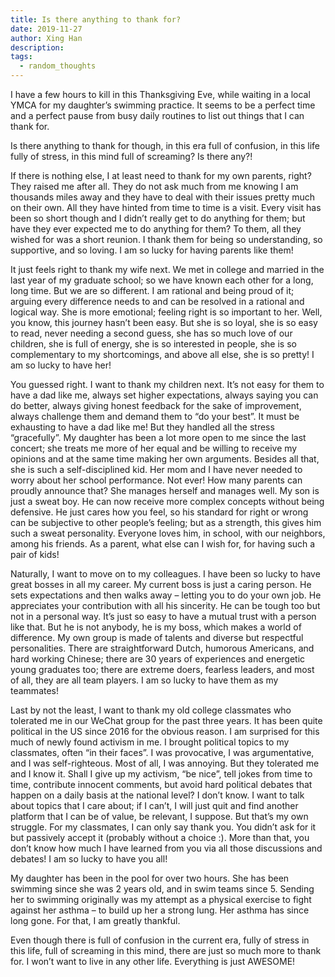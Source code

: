 ```yaml
---
title: Is there anything to thank for?
date: 2019-11-27
author: Xing Han
description: 
tags:
  - random_thoughts
---
```




I have a few hours to kill in this Thanksgiving Eve, while waiting in a local YMCA for my daughter’s swimming practice. It seems to be a perfect time and a perfect pause from busy daily routines to list out things that I can thank for.

Is there anything to thank for though, in this era full of confusion, in this life fully of stress, in this mind full of screaming? Is there any?!

If there is nothing else, I at least need to thank for my own parents, right? They raised me after all. They do not ask much from me knowing I am thousands miles away and they have to deal with their issues pretty much on their own. All they have hinted from time to time is a visit. Every visit has been so short though and I didn’t really get to do anything for them; but have they ever expected me to do anything for them? To them, all they wished for was a short reunion. I thank them for being so understanding, so supportive, and so loving. I am so lucky for having parents like them!

It just feels right to thank my wife next. We met in college and married in the last year of my graduate school; so we have known each other for a long, long time. But we are so different. I am rational and being proud of it; arguing every difference needs to and can be resolved in a rational and logical way. She is more emotional; feeling right is so important to her. Well, you know, this journey hasn’t been easy. But she is so loyal, she is so easy to read, never needing a second guess, she has so much love of our children, she is full of energy, she is so interested in people, she is so complementary to my shortcomings, and above all else, she is so pretty! I am so lucky to have her!

You guessed right. I want to thank my children next. It’s not easy for them to have a dad like me, always set higher expectations, always saying you can do better, always giving honest feedback for the sake of improvement, always challenge them and demand them to “do your best”. It must be exhausting to have a dad like me! But they handled all the stress “gracefully”. My daughter has been a lot more open to me since the last concert; she treats me more of her equal and be willing to receive my opinions and at the same time making her own arguments. Besides all that, she is such a self-disciplined kid. Her mom and I have never needed to worry about her school performance. Not ever! How many parents can proudly announce that? She manages herself and manages well. My son is just a sweat boy. He can now receive more complex concepts without being defensive. He just cares how you feel, so his standard for right or wrong can be subjective to other people’s feeling; but as a strength, this gives him such a sweat personality. Everyone loves him, in school, with our neighbors, among his friends. As a parent, what else can I wish for, for having such a pair of kids!

Naturally, I want to move on to my colleagues. I have been so lucky to have great bosses in all my career. My current boss is just a caring person. He sets expectations and then walks away – letting you to do your own job. He appreciates your contribution with all his sincerity. He can be tough too but not in a personal way. It’s just so easy to have a mutual trust with a person like that. But he is not anybody, he is my boss, which makes a world of difference. My own group is made of talents and diverse but respectful personalities. There are straightforward Dutch, humorous Americans, and hard working Chinese; there are 30 years of experiences and energetic young graduates too; there are extreme doers, fearless leaders, and most of all, they are all team players. I am so lucky to have them as my teammates!

Last by not the least, I want to thank my old college classmates who tolerated me in our WeChat group for the past three years. It has been quite political in the US since 2016 for the obvious reason. I am surprised for this much of newly found activism in me. I brought political topics to my classmates, often “in their faces”. I was provocative, I was argumentative, and I was self-righteous. Most of all, I was annoying. But they tolerated me and I know it. Shall I give up my activism, “be nice”, tell jokes from time to time, contribute innocent comments, but avoid hard political debates that happen on a daily basis at the national level? I don’t know. I want to talk about topics that I care about; if I can’t, I will just quit and find another platform that I can be of value, be relevant, I suppose. But that’s my own struggle. For my classmates, I can only say thank you. You didn’t ask for it but passively accept it (probably without a choice :). More than that, you don’t know how much I have learned from you via all those discussions and debates! I am so lucky to have you all!

My daughter has been in the pool for over two hours. She has been swimming since she was 2 years old, and in swim teams since 5. Sending her to swimming originally was my attempt as a physical exercise to fight against her asthma – to build up her a strong lung. Her asthma has since long gone. For that, I am greatly thankful.

Even though there is full of confusion in the current era, fully of stress in this life, full of screaming in this mind, there are just so much more to thank for. I won’t want to live in any other life. Everything is just AWESOME!

